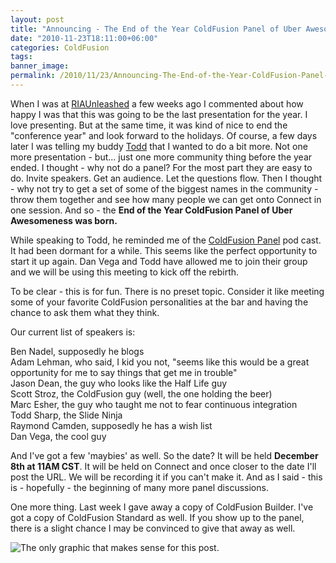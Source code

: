 ```yaml
---
layout: post
title: "Announcing - The End of the Year ColdFusion Panel of Uber Awesomeness"
date: "2010-11-23T18:11:00+06:00"
categories: ColdFusion 
tags: 
banner_image: 
permalink: /2010/11/23/Announcing-The-End-of-the-Year-ColdFusion-Panel-of-Uber-Awesomeness
---
```


When I was at <a href="http://www.riaunleashed.com">RIAUnleashed</a> a few weeks ago I commented about how happy I was that this was going to be the last presentation for the year. I love presenting. But at the same time, it was kind of nice to end the "conference year" and look forward to the holidays. Of course, a few days later I was telling my buddy <a href="http://www.cfsilence.com">Todd</a> that I wanted to do a bit more. Not one more presentation - but... just one more community thing before the year ended. I thought - why not do a panel? For the most part they are easy to do. Invite speakers. Get an audience. Let the questions flow. Then I thought - why not try to get a set of some of the biggest names in the community - throw them together and see how many people we can get onto Connect in one session. And so - the <b>End of the Year ColdFusion Panel of Uber Awesomeness was born.</b>

While speaking to Todd, he reminded me of the <a href="http://cfpanel.com/">ColdFusion Panel</a> pod cast. It had been dormant for a while. This seems like the perfect opportunity to start it up again. Dan Vega and Todd have allowed me to join their group and we will be using this meeting to kick off the rebirth.

To be clear - this is for fun. There is no preset topic. Consider it like meeting some of your favorite ColdFusion personalities at the bar and having the chance to ask them what they think.  

Our current list of speakers is:

Ben Nadel, supposedly he blogs<br/>
Adam Lehman, who said, I kid you not, "seems like this would be a great opportunity for me to say things that get me in trouble"<br/>
Jason Dean, the guy who looks like the Half Life guy<br/>
Scott Stroz, the ColdFusion guy (well, the one holding the beer)<br/>
Marc Esher, the guy who taught me not to fear continuous integration<br/>
Todd Sharp, the Slide Ninja<br/>
Raymond Camden, supposedly he has a wish list<br/>
Dan Vega, the cool guy<br/>

And I've got a few 'maybies' as well. So the date? It will be held <b>December 8th at 11AM CST</b>. It will be held on Connect and once closer to the date I'll post the URL. We will be recording it if you can't make it. And as I said - this is - hopefully - the beginning of many more panel discussions. 

One more thing. Last week I gave away a copy of ColdFusion Builder. I've got a copy of ColdFusion Standard as well. If you show up to the panel, there is a slight chance I may be convinced to give that away as well. 

<img src="https://static.raymondcamden.com/images/robocop unicorn.png" title="The only graphic that makes sense for this post." />